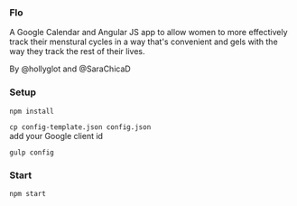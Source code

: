 ### Flo

A Google Calendar and Angular JS app to allow women to more effectively track their menstural cycles in a way that's convenient and gels with the way they track the rest of their lives.

By @hollyglot and @SaraChicaD

### Setup
```npm install```    

```cp config-template.json config.json```    
add your Google client id    

```gulp config```

### Start
```npm start```
